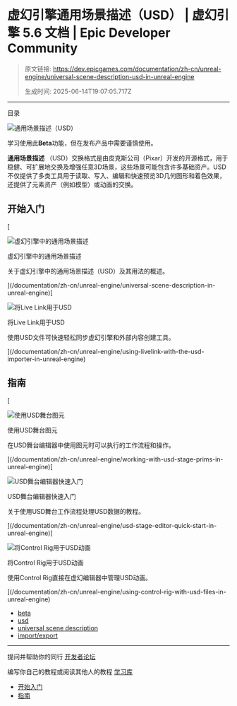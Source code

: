 # 虚幻引擎通用场景描述（USD） | 虚幻引擎 5.6 文档 | Epic Developer Community

> 原文链接: https://dev.epicgames.com/documentation/zh-cn/unreal-engine/universal-scene-description-usd-in-unreal-engine
> 
> 生成时间: 2025-06-14T19:07:05.717Z

---

目录

![通用场景描述（USD）](https://dev.epicgames.com/community/api/documentation/image/0b6f3dc5-88f6-4b7f-9f41-6738f0dcac8a?resizing_type=fill&width=1920&height=335)

学习使用此**Beta**功能，但在发布产品中需要谨慎使用。

**通用场景描述** （USD）交换格式是由皮克斯公司（Pixar）开发的开源格式，用于稳健、可扩展地交换及增强任意3D场景，这些场景可能包含许多基础资产。USD不仅提供了多类工具用于读取、写入、编辑和快速预览3D几何图形和着色效果，还提供了元素资产（例如模型）或动画的交换。

## 开始入门

[

![虚幻引擎中的通用场景描述](https://d1iv7db44yhgxn.cloudfront.net/documentation/images/4c1b6840-3bd6-4c40-8621-356d49074d1c/5-0-usd-in-unreal-engine-topic.png)

虚幻引擎中的通用场景描述

关于虚幻引擎中的通用场景描述（USD）及其用法的概述。





](/documentation/zh-cn/unreal-engine/universal-scene-description-in-unreal-engine)[

![将Live Link用于USD](https://d1iv7db44yhgxn.cloudfront.net/documentation/images/1f94a4f6-0730-4483-a3cf-899b666579af/5-0-using-live-link-with-usd-topic.png)

将Live Link用于USD

使用USD文件可快速轻松同步虚幻引擎和外部内容创建工具。





](/documentation/zh-cn/unreal-engine/using-livelink-with-the-usd-importer-in-unreal-engine)

## 指南

[

![使用USD舞台图元](https://d1iv7db44yhgxn.cloudfront.net/documentation/images/ca21ed34-8668-468a-825b-7fb98db46ebc/working-with-usds-topic.png)

使用USD舞台图元

在USD舞台编辑器中使用图元时可以执行的工作流程和操作。





](/documentation/zh-cn/unreal-engine/working-with-usd-stage-prims-in-unreal-engine)[

![USD舞台编辑器快速入门](https://d1iv7db44yhgxn.cloudfront.net/documentation/images/da56e784-3fff-4947-8c84-612be3e454ee/usd-stage-editor-quick-start-topic.png)

USD舞台编辑器快速入门

关于使用USD舞台工作流程处理USD数据的教程。





](/documentation/zh-cn/unreal-engine/usd-stage-editor-quick-start-in-unreal-engine)[

![将Control Rig用于USD动画](https://d1iv7db44yhgxn.cloudfront.net/documentation/images/ce426ecb-e986-4a8d-9847-2a67aff4f4d0/5-1-using-control-rig-with-usd-anim-topic.png)

将Control Rig用于USD动画

使用Control Rig直接在虚幻编辑器中管理USD动画。





](/documentation/zh-cn/unreal-engine/using-control-rig-with-usd-files-in-unreal-engine)

-   [beta](https://dev.epicgames.com/community/search?query=beta)
-   [usd](https://dev.epicgames.com/community/search?query=usd)
-   [universal scene description](https://dev.epicgames.com/community/search?query=universal%20scene%20description)
-   [import/export](https://dev.epicgames.com/community/search?query=import%2Fexport)

* * *

提问并帮助你的同行 [开发者论坛](https://forums.unrealengine.com/categories?tag=unreal-engine)

编写你自己的教程或阅读其他人的教程 [学习库](https://dev.epicgames.com/community/unreal-engine/learning)

-   [开始入门](/documentation/zh-cn/unreal-engine/universal-scene-description-usd-in-unreal-engine#%E5%BC%80%E5%A7%8B%E5%85%A5%E9%97%A8)
-   [指南](/documentation/zh-cn/unreal-engine/universal-scene-description-usd-in-unreal-engine#%E6%8C%87%E5%8D%97)
